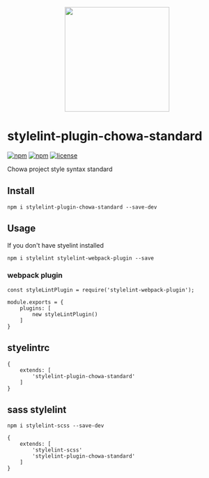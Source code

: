<p align='center'>
    <img src='http://upload.ouliu.net/i/2020010816382426yew.png' width='240'>
</p>

# stylelint-plugin-chowa-standard

[![npm](https://img.shields.io/npm/v/stylelint-plugin-chowa-standard.svg)](https://www.npmjs.com/package/stylelint-plugin-chowa-standard)
[![npm](https://img.shields.io/npm/dm/stylelint-plugin-chowa-standard.svg)](https://www.npmjs.com/package/stylelint-plugin-chowa-standard)
[![license](https://img.shields.io/github/license/mashape/apistatus.svg?maxAge=2592000)](https://opensource.org/licenses/MIT)

Chowa project style syntax standard

## Install

```
npm i stylelint-plugin-chowa-standard --save-dev
```

## Usage

If you don't have styelint installed

```
npm i stylelint stylelint-webpack-plugin --save
```

### webpack plugin

```
const styleLintPlugin = require('stylelint-webpack-plugin');

module.exports = {
    plugins: [
        new styleLintPlugin()
    ]
}

```
## styelintrc

```
{
    extends: [
        'stylelint-plugin-chowa-standard'
    ]
}
```

## sass stylelint

```
npm i stylelint-scss --save-dev
```

```
{
    extends: [
        'stylelint-scss'
        'stylelint-plugin-chowa-standard'
    ]
}
```
